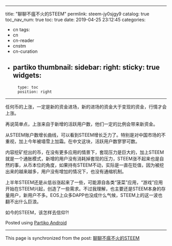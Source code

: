 
---
title: "聊聊不瘟不火的STEEM"
permlink: steem-jy0sjgy9
catalog: true
toc_nav_num: true
toc: true
date: 2019-04-25 23:12:45
categories:
- cn
tags:
- cn
- cn-reader
- cnstm
- cn-curation
- partiko
thumbnail: 
sidebar:
    right:
        sticky: true
widgets:
    -
        type: toc
        position: right
---


任何币的上涨，一定是新的资金进场，新的进场的资金大于变现的资金，行情才会上涨。

再说简单点，上涨来自于新增的活跃用户数，他们一定的比例会带来新资金。

从STEEM账户数增长曲线，可以看到STEEM增长乏力了。特别是对中国市场的不重视，加上今年被墙雪上加霜。在中文这块，活跃用户数寥寥可数。

内容挖矿挖出的币，在没有更多应用的情景下，套现压力是巨大的，加上STEEM就是一个通胀模式，新增的用户没有消耗掉套现的压力，STEEM涨不起来也是自然的事，从币本位的角度，如果持有STEEM不动，实际是一直在贬值，因为被挖出来的越来越多，用户没有增加的情况下，也没有通缩机制。

上半年STEEM还是从低谷涨起来了一些，可能源自各类“菠菜”应用，“游戏”应用开始在STEEM兴起，创造了一些需求。不过我理解，也主要还是STEEM本身的存量用户，新用户不多。EOS上众多DAPP也没成什么气候，STEEM上的这一波也翻不出什么巨浪。

如今的STEEM，该怎样去信仰?!

Posted using [Partiko Android](https://partiko.app/referral/yellowbird)

- - -

This page is synchronized from the post: [聊聊不瘟不火的STEEM](https://steemit.com/@yellowbird/steem-jy0sjgy9)
